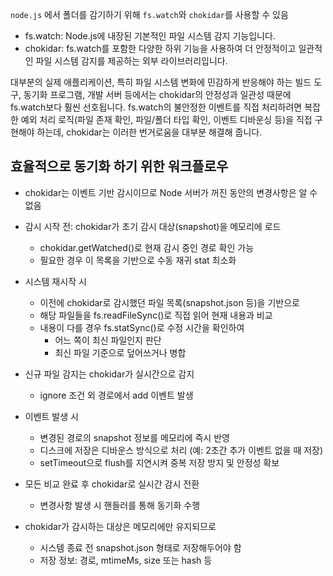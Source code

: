 `node.js` 에서 폴더를 감기하기 위해 `fs.watch`와 `chokidar`를 사용할 수 있음

- fs.watch: Node.js에 내장된 기본적인 파일 시스템 감지 기능입니다.
- chokidar: fs.watch를 포함한 다양한 하위 기능을 사용하여 더 안정적이고 일관적인 파일 시스템 감지를 제공하는 외부 라이브러리입니다.

대부분의 실제 애플리케이션, 특히 파일 시스템 변화에 민감하게 반응해야 하는 빌드 도구, 동기화 프로그램, 개발 서버 등에서는 chokidar의 안정성과 일관성 때문에 fs.watch보다 훨씬 선호됩니다. fs.watch의 불안정한 이벤트를 직접 처리하려면 복잡한 예외 처리 로직(파일 존재 확인, 파일/폴더 타입 확인, 이벤트 디바운싱 등)을 직접 구현해야 하는데, chokidar는 이러한 번거로움을 대부분 해결해 줍니다.

## 효율적으로 동기화 하기 위한 워크플로우

- chokidar는 이벤트 기반 감시이므로 Node 서버가 꺼진 동안의 변경사항은 알 수 없음

- 감시 시작 전: chokidar가 초기 감시 대상(snapshot)을 메모리에 로드
    - chokidar.getWatched()로 현재 감시 중인 경로 확인 가능
    - 필요한 경우 이 목록을 기반으로 수동 재귀 stat 최소화

- 시스템 재시작 시
    - 이전에 chokidar로 감시했던 파일 목록(snapshot.json 등)을 기반으로
    - 해당 파일들을 fs.readFileSync()로 직접 읽어 현재 내용과 비교
    - 내용이 다를 경우 fs.statSync()로 수정 시간을 확인하여
        - 어느 쪽이 최신 파일인지 판단
        - 최신 파일 기준으로 덮어쓰거나 병합

- 신규 파일 감지는 chokidar가 실시간으로 감지
    - ignore 조건 외 경로에서 add 이벤트 발생

- 이벤트 발생 시
    - 변경된 경로의 snapshot 정보를 메모리에 즉시 반영
    - 디스크에 저장은 디바운스 방식으로 처리 (예: 2초간 추가 이벤트 없을 때 저장)
    - setTimeout으로 flush를 지연시켜 중복 저장 방지 및 안정성 확보

- 모든 비교 완료 후 chokidar로 실시간 감시 전환
    - 변경사항 발생 시 핸들러를 통해 동기화 수행

- chokidar가 감시하는 대상은 메모리에만 유지되므로
    - 시스템 종료 전 snapshot.json 형태로 저장해두어야 함
    - 저장 정보: 경로, mtimeMs, size 또는 hash 등